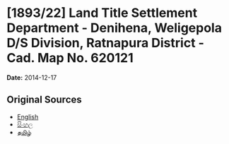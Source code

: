# [1893/22] Land Title Settlement Department - Denihena, Weligepola D/S Division, Ratnapura District - Cad. Map No. 620121

**Date:** 2014-12-17

## Original Sources

- [English](https://documents.gov.lk/view/extra-gazettes/2014/12/1893-22_E.pdf)
- [සිංහල](https://documents.gov.lk/view/extra-gazettes/2014/12/1893-22_S.pdf)
- [தமிழ்](https://documents.gov.lk/view/extra-gazettes/2014/12/1893-22_T.pdf)
